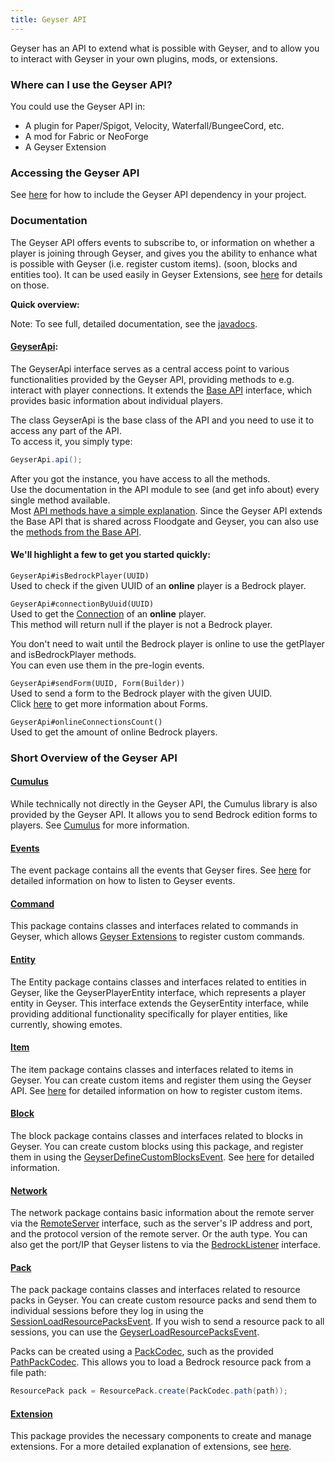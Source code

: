 ```yaml
---
title: Geyser API
---
```


Geyser has an API to extend what is possible with Geyser, and to allow you to interact with Geyser in your own plugins, mods, or extensions.

### Where can I use the Geyser API?
You could use the Geyser API in:
- A plugin for Paper/Spigot, Velocity, Waterfall/BungeeCord, etc.
- A mod for Fabric or NeoForge
- A Geyser Extension

### Accessing the Geyser API
See [here](/geyser/getting-started-with-the-api) for how to include the Geyser API dependency in your project.

### Documentation

The Geyser API offers events to subscribe to, or information on whether a player is joining through Geyser, and gives you the ability to enhance what is possible with Geyser (i.e. register custom items).
(soon, blocks and entities too).
It can be used easily in Geyser Extensions, see [here](/geyser/extensions) for details on those.

**Quick overview:** <br>
<div class="alert alert-info" role="alert">
    Note: To see full, detailed documentation, see the <a href="https://repo.opencollab.dev/javadoc/maven-snapshots/org/geysermc/geyser/api/latest">javadocs</a>.
</div>

#### [GeyserApi](https://github.com/GeyserMC/Geyser/blob/master/api/src/main/java/org/geysermc/geyser/api/GeyserApi.java):
The GeyserApi interface serves as a central access point to various functionalities provided by the Geyser API, providing methods to e.g. interact with player connections.
It extends the [Base API](https://github.com/GeyserMC/api/blob/master/base/src/main/java/org/geysermc/api/GeyserApiBase.java) interface, which provides basic information about individual players.

The class GeyserApi is the base class of the API and you need to use it to access any part of the API.<br>
To access it, you simply type:
```java
GeyserApi.api();
```

After you got the instance, you have access to all the methods.<br>
Use the documentation in the API module to see (and get info about) every single method available.  
Most [API methods have a simple explanation](https://github.com/GeyserMC/Geyser/blob/master/api/src/main/java/org/geysermc/geyser/api/GeyserApi.java).
Since the Geyser API extends the Base API that is shared across Floodgate and Geyser, you can also use the [methods from the Base API](https://github.com/GeyserMC/api/blob/master/base/src/main/java/org/geysermc/api/GeyserApiBase.java).


#### We'll highlight a few to get you started quickly:
`GeyserApi#isBedrockPlayer(UUID)`<br>
Used to check if the given UUID of an **online** player is a Bedrock player.

`GeyserApi#connectionByUuid(UUID)`<br>
Used to get the [Connection](https://github.com/GeyserMC/api/blob/master/base/src/main/java/org/geysermc/api/connection/Connection.java) of an **online** player.<br>
This method will return null if the player is not a Bedrock player.

<div class="alert alert-info" role="alert">
    You don't need to wait until the Bedrock player is online to use the getPlayer and isBedrockPlayer methods.<br>
    You can even use them in the pre-login events.
</div>

`GeyserApi#sendForm(UUID, Form(Builder))`<br>
Used to send a form to the Bedrock player with the given UUID.<br>
Click [here](/geyser/forms/) to get more information about Forms.

`GeyserApi#onlineConnectionsCount()`<br>
Used to get the amount of online Bedrock players.

### Short Overview of the Geyser API

#### [Cumulus](https://github.com/GeyserMC/Cumulus/tree/master/src/main/java/org/geysermc/cumulus)
While technically not directly in the Geyser API, the Cumulus library is also provided by the Geyser API. 
It allows you to send Bedrock edition forms to players. See [Cumulus](/geyser/forms/) for more information.

#### [Events](https://github.com/GeyserMC/Geyser/tree/master/api/src/main/java/org/geysermc/geyser/api/event)
The event package contains all the events that Geyser fires. See [here](/geyser/events) for detailed information on how to listen to Geyser events.

#### [Command](https://github.com/GeyserMC/Geyser/tree/master/api/src/main/java/org/geysermc/geyser/api/command)
This package contains classes and interfaces related to commands in Geyser, which allows [Geyser Extensions](/geyser/extensions) to register custom commands.

#### [Entity](https://github.com/GeyserMC/Geyser/tree/master/api/src/main/java/org/geysermc/geyser/api/entity)
The Entity package contains classes and interfaces related to entities in Geyser, like the GeyserPlayerEntity interface, 
which represents a player entity in Geyser. This interface extends the GeyserEntity interface, while providing additional functionality specifically for player entities, 
like currently, showing emotes.

#### [Item](https://github.com/GeyserMC/Geyser/tree/master/api/src/main/java/org/geysermc/geyser/api/item)
The item package contains classes and interfaces related to items in Geyser. You can create custom items and register them using the Geyser API.
See [here](/geyser/custom-items) for detailed information on how to register custom items.

#### [Block](https://github.com/GeyserMC/Geyser/tree/master/api/src/main/java/org/geysermc/geyser/api/block)
The block package contains classes and interfaces related to blocks in Geyser. You can create custom blocks using this package, and register them in using the [GeyserDefineCustomBlocksEvent](https://github.com/GeyserMC/Geyser/blob/master/api/src/main/java/org/geysermc/geyser/api/event/lifecycle/GeyserDefineCustomBlocksEvent.java).
See [here](/geyser/custom-blocks) for detailed information.

#### [Network](https://github.com/GeyserMC/Geyser/tree/master/api/src/main/java/org/geysermc/geyser/api/network)
The network package contains basic information about the remote server via the 
[RemoteServer](https://github.com/GeyserMC/Geyser/blob/master/api/src/main/java/org/geysermc/geyser/api/network/RemoteServer.java)
interface, such as the server's IP address and port, and the protocol version of the remote server. Or the auth type.
You can also get the port/IP that Geyser listens to via the [BedrockListener](https://github.com/GeyserMC/Geyser/blob/master/api/src/main/java/org/geysermc/geyser/api/network/BedrockListener.java) interface.

#### [Pack](https://github.com/GeyserMC/Geyser/tree/master/api/src/main/java/org/geysermc/geyser/api/pack)
The pack package contains classes and interfaces related to resource packs in Geyser. You can create custom resource packs and send them to individual sessions before they log in using the [SessionLoadResourcePacksEvent](https://github.com/GeyserMC/Geyser/blob/master/api/src/main/java/org/geysermc/geyser/api/event/bedrock/SessionLoadResourcePacksEvent.java).
If you wish to send a resource pack to all sessions, you can use the [GeyserLoadResourcePacksEvent](https://github.com/GeyserMC/Geyser/blob/master/api/src/main/java/org/geysermc/geyser/api/event/lifecycle/GeyserLoadResourcePacksEvent.java).

Packs can be created using a [PackCodec](https://github.com/GeyserMC/Geyser/blob/master/api/src/main/java/org/geysermc/geyser/api/pack/PackCodec.java), such as the provided [PathPackCodec](https://github.com/GeyserMC/Geyser/blob/master/api/src/main/java/org/geysermc/geyser/api/pack/PathPackCodec.java).
This allows you to load a Bedrock resource pack from a file path:
```java
ResourcePack pack = ResourcePack.create(PackCodec.path(path));
```

#### [Extension](https://github.com/GeyserMC/Geyser/tree/master/api/src/main/java/org/geysermc/geyser/api/extension)
This package provides the necessary components to create and manage extensions.
For a more detailed explanation of extensions, see [here](/geyser/extensions).
